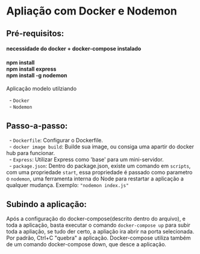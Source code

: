 # Apliação com Docker e Nodemon

## Pré-requisitos:

#### necessidade do docker + docker-compose instalado

#### npm install<br> npm install express<br>npm install -g nodemon

Aplicação modelo utilziando

&nbsp; - `Docker`<br>
&nbsp; - `Nodemon`

## Passo-a-passo:

&nbsp; - `Dockerfile`: Configurar o Dockerfile.<br>
&nbsp; - `docker image build`: Builde sua image, ou consiga uma apartir do docker hub para funcionar.<br>
&nbsp; - `Express`: Utilizar Express como 'base' para um mini-servidor.<br>
&nbsp; - `package.json`: Dentro do package.json, existe um comando em `scripts`, com uma propriedade `start`, essa propriedade é passado como parametro o `nodemon`, uma ferramenta interna do Node para restartar a aplicação a qualquer mudança. Exemplo: `"nodemon index.js"`<br>

## Subindo a aplicação:

Após a configuração do docker-compose(descrito dentro do arquivo), e toda a aplicação, basta executar o comando `docker-compose up` para subir toda a apliação, se tudo der certo, a apliação ira abrir na porta selecionada.<br>
Por padrão, Ctrl+C "quebra" a aplicação. Docker-compose utiliza também de um comando docker-compose down, que desce a aplicação.
